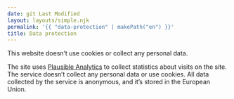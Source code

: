 ```yaml
---
date: git Last Modified
layout: layouts/simple.njk
permalink: '{{ "data-protection" | makePath("en") }}'
title: Data protection
---
```


This website doesn’t use cookies or collect any personal data.

The site uses [Plausible Analytics](https://plausible.io) to collect statistics
about visits on the site. The service doesn’t collect any personal data or use
cookies. All data collected by the service is anonymous, and it’s stored in the
European Union.
